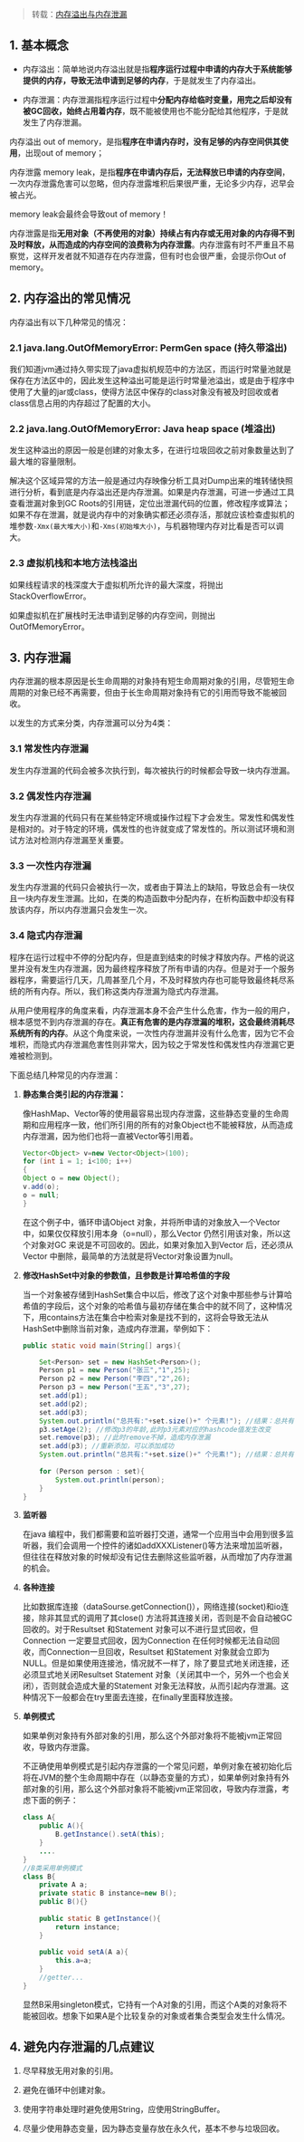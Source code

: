 > 转载：[内存溢出与内存泄漏](https://www.cnblogs.com/xiaoxi/p/7354857.html)

## 1. 基本概念

- 内存溢出：简单地说内存溢出就是指**程序运行过程中申请的内存大于系统能够提供的内存，导致无法申请到足够的内存**，于是就发生了内存溢出。

- 内存泄漏：内存泄漏指程序运行过程中**分配内存给临时变量，用完之后却没有被GC回收，始终占用着内存**，既不能被使用也不能分配给其他程序，于是就发生了内存泄漏。

内存溢出 out of memory，是指**程序在申请内存时，没有足够的内存空间供其使用**，出现out of memory；

内存泄露 memory leak，是指**程序在申请内存后，无法释放已申请的内存空间**，一次内存泄露危害可以忽略，但内存泄露堆积后果很严重，无论多少内存，迟早会被占光。

memory leak会最终会导致out of memory！

内存泄露是指**无用对象（不再使用的对象）持续占有内存或无用对象的内存得不到及时释放，从而造成的内存空间的浪费称为内存泄露**。内存泄露有时不严重且不易察觉，这样开发者就不知道存在内存泄露，但有时也会很严重，会提示你Out of memory。

## 2. 内存溢出的常见情况

内存溢出有以下几种常见的情况：

### 2.1 java.lang.OutOfMemoryError: PermGen space (持久带溢出)

我们知道jvm通过持久带实现了java虚拟机规范中的方法区，而运行时常量池就是保存在方法区中的，因此发生这种溢出可能是运行时常量池溢出，或是由于程序中使用了大量的jar或class，使得方法区中保存的class对象没有被及时回收或者class信息占用的内存超过了配置的大小。

### 2.2 java.lang.OutOfMemoryError: Java heap space (堆溢出)

发生这种溢出的原因一般是创建的对象太多，在进行垃圾回收之前对象数量达到了最大堆的容量限制。

解决这个区域异常的方法一般是通过内存映像分析工具对Dump出来的堆转储快照进行分析，看到底是内存溢出还是内存泄漏。如果是内存泄漏，可进一步通过工具查看泄漏对象到GC Roots的引用链，定位出泄漏代码的位置，修改程序或算法；如果不存在泄漏，就是说内存中的对象确实都还必须存活，那就应该检查虚拟机的堆参数`-Xmx(最大堆大小)`和`-Xms(初始堆大小)`，与机器物理内存对比看是否可以调大。

### 2.3 虚拟机栈和本地方法栈溢出

如果线程请求的栈深度大于虚拟机所允许的最大深度，将抛出StackOverflowError。

如果虚拟机在扩展栈时无法申请到足够的内存空间，则抛出OutOfMemoryError。

## 3. 内存泄漏

内存泄漏的根本原因是长生命周期的对象持有短生命周期对象的引用，尽管短生命周期的对象已经不再需要，但由于长生命周期对象持有它的引用而导致不能被回收。

以发生的方式来分类，内存泄漏可以分为4类： 

### 3.1 常发性内存泄漏

发生内存泄漏的代码会被多次执行到，每次被执行的时候都会导致一块内存泄漏。

### 3.2 偶发性内存泄漏

发生内存泄漏的代码只有在某些特定环境或操作过程下才会发生。常发性和偶发性是相对的。对于特定的环境，偶发性的也许就变成了常发性的。所以测试环境和测试方法对检测内存泄漏至关重要。 

### 3.3 一次性内存泄漏

发生内存泄漏的代码只会被执行一次，或者由于算法上的缺陷，导致总会有一块仅且一块内存发生泄漏。比如，在类的构造函数中分配内存，在析构函数中却没有释放该内存，所以内存泄漏只会发生一次。

### 3.4 隐式内存泄漏

程序在运行过程中不停的分配内存，但是直到结束的时候才释放内存。严格的说这里并没有发生内存泄漏，因为最终程序释放了所有申请的内存。但是对于一个服务器程序，需要运行几天，几周甚至几个月，不及时释放内存也可能导致最终耗尽系统的所有内存。所以，我们称这类内存泄漏为隐式内存泄漏。 

从用户使用程序的角度来看，内存泄漏本身不会产生什么危害，作为一般的用户，根本感觉不到内存泄漏的存在。**真正有危害的是内存泄漏的堆积，这会最终消耗尽系统所有的内存**。从这个角度来说，一次性内存泄漏并没有什么危害，因为它不会堆积，而隐式内存泄漏危害性则非常大，因为较之于常发性和偶发性内存泄漏它更难被检测到。

下面总结几种常见的内存泄漏：

1. **静态集合类引起的内存泄漏：**

      像HashMap、Vector等的使用最容易出现内存泄露，这些静态变量的生命周期和应用程序一致，他们所引用的所有的对象Object也不能被释放，从而造成内存泄漏，因为他们也将一直被Vector等引用着。

   ```java
   Vector<Object> v=new Vector<Object>(100);
   for (int i = 1; i<100; i++)
   {
   Object o = new Object();
   v.add(o);
   o = null;
   }
   ```

   在这个例子中，循环申请Object 对象，并将所申请的对象放入一个Vector 中，如果仅仅释放引用本身（o=null），那么Vector 仍然引用该对象，所以这个对象对GC 来说是不可回收的。因此，如果对象加入到Vector 后，还必须从Vector 中删除，最简单的方法就是将Vector对象设置为null。

2. **修改HashSet中对象的参数值，且参数是计算哈希值的字段**

   当一个对象被存储到HashSet集合中以后，修改了这个对象中那些参与计算哈希值的字段后，这个对象的哈希值与最初存储在集合中的就不同了，这种情况下，用contains方法在集合中检索对象是找不到的，这将会导致无法从HashSet中删除当前对象，造成内存泄漏，举例如下：

   ```java
   public static void main(String[] args){
   
       Set<Person> set = new HashSet<Person>();
       Person p1 = new Person("张三","1",25);
       Person p2 = new Person("李四","2",26);
       Person p3 = new Person("王五","3",27);
       set.add(p1);
       set.add(p2);
       set.add(p3);
       System.out.println("总共有:"+set.size()+" 个元素!"); //结果：总共有:3 个元素!
       p3.setAge(2); //修改p3的年龄,此时p3元素对应的hashcode值发生改变
       set.remove(p3); //此时remove不掉，造成内存泄漏
       set.add(p3); //重新添加，可以添加成功
       System.out.println("总共有:"+set.size()+" 个元素!"); //结果：总共有:4 个元素!
       
       for (Person person : set){
           System.out.println(person);
       }
   }
   ```

3. **监听器** 

   在java 编程中，我们都需要和监听器打交道，通常一个应用当中会用到很多监听器，我们会调用一个控件的诸如addXXXListener()等方法来增加监听器，但往往在释放对象的时候却没有记住去删除这些监听器，从而增加了内存泄漏的机会。

4. **各种连接**

   比如数据库连接（dataSourse.getConnection()），网络连接(socket)和io连接，除非其显式的调用了其close() 方法将其连接关闭，否则是不会自动被GC 回收的。对于Resultset 和Statement 对象可以不进行显式回收，但Connection 一定要显式回收，因为Connection 在任何时候都无法自动回收，而Connection一旦回收，Resultset 和Statement 对象就会立即为NULL。但是如果使用连接池，情况就不一样了，除了要显式地关闭连接，还必须显式地关闭Resultset Statement 对象（关闭其中一个，另外一个也会关闭），否则就会造成大量的Statement 对象无法释放，从而引起内存泄漏。这种情况下一般都会在try里面去连接，在finally里面释放连接。

5. **单例模式**

   如果单例对象持有外部对象的引用，那么这个外部对象将不能被jvm正常回收，导致内存泄露。

   不正确使用单例模式是引起内存泄露的一个常见问题，单例对象在被初始化后将在JVM的整个生命周期中存在（以静态变量的方式），如果单例对象持有外部对象的引用，那么这个外部对象将不能被jvm正常回收，导致内存泄露，考虑下面的例子：

   ```java
   class A{
       public A(){
           B.getInstance().setA(this);
       }
       ....
   }
   //B类采用单例模式
   class B{
       private A a;
       private static B instance=new B();
       public B(){}
       
       public static B getInstance(){
           return instance;
       }
       
       public void setA(A a){
           this.a=a;
       }
       //getter...
   }
   ```

   显然B采用singleton模式，它持有一个A对象的引用，而这个A类的对象将不能被回收。想象下如果A是个比较复杂的对象或者集合类型会发生什么情况。

## 4. 避免内存泄漏的几点建议

1. 尽早释放无用对象的引用。

2. 避免在循环中创建对象。

3. 使用字符串处理时避免使用String，应使用StringBuffer。

4. 尽量少使用静态变量，因为静态变量存放在永久代，基本不参与垃圾回收。